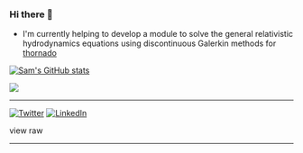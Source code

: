 ### Hi there 👋
- I'm currently helping to develop a module to solve the general relativistic hydrodynamics equations using discontinuous Galerkin methods for [thornado](https://www.github.com/endeve/thornado)


[![Sam's GitHub stats](https://github-readme-stats.vercel.app/api?username=dunhamsj&show_icons=true&theme=vue)](https://github.com/dunham/github-readme-stats)

<img align="center" src="https://github-readme-stats.vercel.app/api/top-langs/?username=dunhamsj&theme=vue" />


***

<!-- Actual text -->

[![Twitter][1.2]][1] [![LinkedIn][2.2]][2]

<!-- Icons -->

[1.2]: https://www.github.com/yushi1007/images/linkedin.png
[2.2]: https://raw.githubusercontent.com/MartinHeinz/MartinHeinz/master/linkedin-3-16.png (LinkedIn icon without padding)

<!-- Links to your social media accounts -->

[1]: https://twitter.com/AstroDunham
[2]: https://www.linkedin.com/in/samueljdunham/
view raw

***

<!--
**dunhamsj/dunhamsj** is a ✨ _special_ ✨ repository because its `README.md` (this file) appears on your GitHub profile.

Here are some ideas to get you started:

- 🔭 I’m currently working on ...
- 🌱 I’m currently learning ...
- 👯 I’m looking to collaborate on ...
- 🤔 I’m looking for help with ...
- 💬 Ask me about ...
- 📫 How to reach me: ...
- 😄 Pronouns: ...
- ⚡ Fun fact: ...
-->
